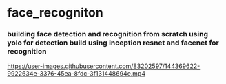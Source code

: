 # face_recogniton
### building face detection and recognition from scratch using yolo for detection build using inception resnet and facenet for recognition








https://user-images.githubusercontent.com/83202597/144369622-9922634e-3376-45ea-8fdc-3f131448694e.mp4

